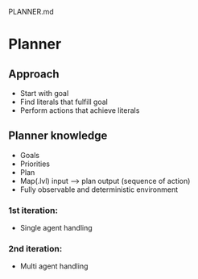PLANNER.md


# Planner


## Approach
- Start with goal
- Find literals that fulfill goal
- Perform actions that achieve literals


## Planner knowledge
- Goals
- Priorities
- Plan
- Map(.lvl) input --> plan output (sequence of action)
- Fully observable and deterministic environment


### 1st iteration:
- Single agent handling

### 2nd iteration:
- Multi agent handling
